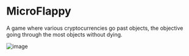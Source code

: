 # MicroFlappy
A game where various cryptocurrencies go past objects, the objective going through the most objects without dying.


![image](https://images.cointelegraph.com/images/1434_aHR0cHM6Ly9zMy5jb2ludGVsZWdyYXBoLmNvbS91cGxvYWRzLzIwMjEtMDYvM2E1MGM4ZDItOWNhMi00OTk4LThhZTQtYjZmMjlmMzczMjJkLmpwZw==.jpg)
